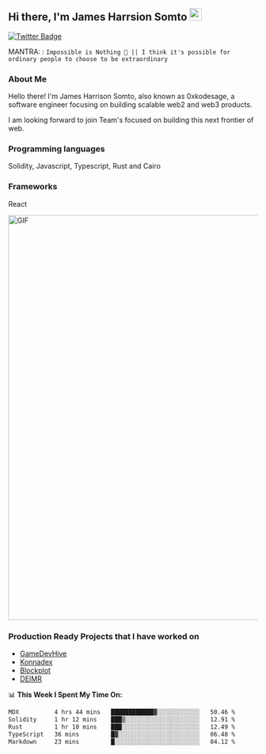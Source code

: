 ## Hi there, I'm James Harrsion Somto <img src="https://media.giphy.com/media/hvRJCLFzcasrR4ia7z/giphy.gif" width="25px">


[![Twitter Badge](https://img.shields.io/badge/-Twitter-00acee?style=flat-square&logo=Twitter&logoColor=white)](https://twitter.com/0xkodesage)


MANTRA: : `Impossible is Nothing 🚀 || I think it's possible for ordinary people to choose to be extraordinary`

### About Me

Hello there! I'm James Harrison Somto, also known as 0xkodesage, a software engineer focusing on building scalable web2 and web3 products.

I am looking forward to join Team's focused on building this next frontier of web.

### Programming languages
Solidity, Javascript, Typescript, Rust and Cairo

### Frameworks
React
 
 <img align="center" alt="GIF" src="https://github.com/Gapur/Gapur/blob/master/coding.gif?raw=true" width="818px" height="818px" />


### Production Ready Projects that I have worked on
  - [GameDevHive](https://www.gamedevshive.org/)
  - [Konnadex](https://www.konnadex.com/)
  - [Blockplot](https://www.blockplot.org/)
  - [DEIMR](https://deimr.com/)

📊 **This Week I Spent My Time On:**

<!--START_SECTION:waka-->

```txt
MDX          4 hrs 44 mins   ████████████▓░░░░░░░░░░░░   50.46 %
Solidity     1 hr 12 mins    ███▒░░░░░░░░░░░░░░░░░░░░░   12.91 %
Rust         1 hr 10 mins    ███░░░░░░░░░░░░░░░░░░░░░░   12.49 %
TypeScript   36 mins         █▓░░░░░░░░░░░░░░░░░░░░░░░   06.48 %
Markdown     23 mins         █░░░░░░░░░░░░░░░░░░░░░░░░   04.12 %
```

<!--END_SECTION:waka-->
<br />
<br />
<br />






